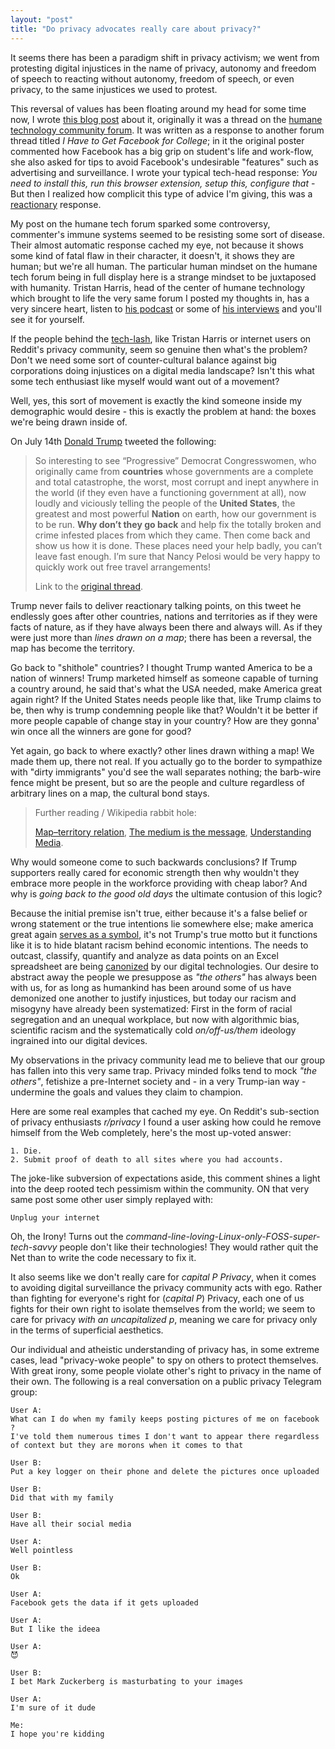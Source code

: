 ```yaml
---
layout: "post"
title: "Do privacy advocates really care about privacy?"
---
```


It seems there has been a paradigm shift in privacy activism; we went from protesting digital injustices in the name of privacy, autonomy and freedom of speech to reacting without autonomy, freedom of speech, or even privacy, to the same injustices we used to protest.

This reversal of values has been floating around my head for some time now, I wrote [this blog post][1] about it, originally it was a thread on the [humane technology community forum][2]. It was written as a response to another forum thread titled *I Have to Get Facebook for College*; in it the original poster commented how Facebook has a big grip on student's life and work-flow, she also asked for tips to avoid Facebook's undesirable "features" such as advertising and surveillance. I wrote your typical tech-head response: *You need to install this, run this browser extension, setup this, configure that* - But then I realized how complicit this type of advice I'm giving, this was a [reactionary][3] response.

[1]: https://alex-esc.github.io/posts/dont-quit-social-media-fix-social-media.html
[2]: https://community.humanetech.com/t/quitting-social-media-is-being-sold-as-the-solution-but-its-not-liberating-users-its-repressing-and-isolating-them/4208
[3]: https://en.wikipedia.org/wiki/Reactionary

My post on the humane tech forum sparked some controversy, commenter's immune systems seemed to be resisting some sort of disease. Their almost automatic response cached my eye, not because it shows some kind of fatal flaw in their character, it doesn't, it shows they are human; but we're all human. The particular human mindset on the humane tech forum being in full display here is a strange mindset to be juxtaposed with humanity. Tristan Harris, head of the center of humane technology which brought to life the very same forum I posted my thoughts in, has a very sincere heart, listen to [his podcast][4] or some of [his interviews][5] and you'll see it for yourself.

[4]: https://humanetech.com/podcast/
[5]: https://youtu.be/v0sWeLZ8PXg

If the people behind the [tech-lash][6], like Tristan Harris or internet users on Reddit's privacy community, seem so genuine then what's the problem? Don't we need some sort of counter-cultural balance against big corporations doing injustices on a digital media landscape? Isn't this what some tech enthusiast like myself would want out of a movement?

[6]: https://techcrunch.com/2018/06/17/the-techlash/


Well, yes, this sort of movement is exactly the kind someone inside my demographic would desire - this is exactly the problem at hand: the boxes we're being drawn inside of.

On July 14th [Donald Trump][7] tweeted the following:

> So interesting to see “Progressive” Democrat Congresswomen, who originally came from **countries** whose governments are a complete and total catastrophe, the worst, most corrupt and inept anywhere in the world (if they even have a functioning government at all), now loudly and viciously telling the people of the **United States**, the greatest and most powerful **Nation** on earth, how our government is to be run. **Why don’t they go back** and help fix the totally broken and crime infested places from which they came. Then come back and show us how it is done. These places need your help badly, you can’t leave fast enough. I’m sure that Nancy Pelosi would be very happy to quickly work out free travel arrangements!
> 
> Link to the [original thread][8].

[7]: https://en.wikipedia.org/wiki/Racism
[8]: https://web.archive.org/web/20190714122757/https:/twitter.com/realDonaldTrump/status/1150381394234941448


Trump never fails to deliver reactionary talking points, on this tweet he endlessly goes after other countries, nations and territories as if they were facts of nature, as if they have always been there and always will. As if they were just more than *lines drawn on a map*; there has been a reversal, the map has become the territory.

Go back to "shithole" countries? I thought Trump wanted America to be a nation of winners! Trump marketed himself as someone capable of turning a country around, he said that's what the USA needed, make America great again right? If the United States needs people like that, like Trump claims to be, then why is trump condemning people like that? Wouldn't it be better if more people capable of change stay in your country? How are they gonna' win once all the winners are gone for good? 


Yet again, go back to where exactly? other lines drawn withing a map! We made them up, there not real. If you actually go to the border to sympathize with "dirty immigrants" you'd see the wall separates nothing; the barb-wire fence might be present, but so are the people and culture regardless of arbitrary lines on a map, the cultural bond stays.

> Further reading / Wikipedia rabbit hole:
> 
> [Map–territory relation][RH-1], [The medium is the message][RH-2], [Understanding Media][RH-3].

[RH-1]: https://en.wikipedia.org/wiki/Map%E2%80%93territory_relation
[RH-2]: https://en.wikipedia.org/wiki/The_medium_is_the_message
[RH-3]: https://en.wikipedia.org/wiki/Understanding_Media

Why would someone come to such backwards conclusions? If Trump supporters really cared for economic strength then why wouldn't they embrace more people in the workforce providing with cheap labor? And why is *going back to the good old days* the ultimate contusion of this logic?

Because the initial premise isn't true, either because it's a false belief or wrong statement or the true intentions lie somewhere else; make america great again [serves as a symbol][9], it's not Trump's true motto but it functions like it is to hide blatant racism behind economic intentions. The needs to outcast, classify, quantify and analyze as data points on an Excel spreadsheet are being [canonized][10] by our digital technologies. Our desire to abstract away the people we presuppose as *"the others"* has always been with us, for as long as humankind has been around some of us have demonized one another to justify injustices, but today our racism and misogyny have already been systematized: First in the form of racial segregation and an unequal workplace, but now with algorithmic bias, scientific racism and the systematically cold *on/off-us/them* ideology ingrained into our digital devices.

[9]: https://www.youtube.com/watch?v=tzFTMRUPWPU
[10]: https://www.wordnik.com/words/canonize

My observations in the privacy community lead me to believe that our group has fallen into this very same trap. Privacy minded folks tend to mock *"the others"*, fetishize a pre-Internet society and - in a very Trump-ian way - undermine the goals and values they claim to champion.

Here are some real examples that cached my eye. On Reddit's sub-section of privacy enthusiasts *r/privacy* I found a user asking how could he remove himself from the Web completely, here's the most up-voted answer:

	1. Die.
	2. Submit proof of death to all sites where you had accounts.

The joke-like subversion of expectations aside, this comment shines a light into the deep rooted tech pessimism within the community. ON that very same post some other user simply replayed with:

	Unplug your internet

Oh, the Irony! Turns out the *command-line-loving-Linux-only-FOSS-super-tech-savvy* people don't like their technologies! They would rather quit the Net than to write the code necessary to fix it. 

It also seems like we don't really care for *capital P Privacy*, when it comes to avoiding digital surveillance the privacy community acts with ego. Rather than fighting for everyone's right for (*capital P*) Privacy, each one of us fights for their own right to isolate themselves from the world; we seem to care for privacy *with an uncapitalized p*, meaning we care for privacy only in the terms of superficial aesthetics.

Our individual and atheistic understanding of privacy has, in some extreme cases, lead "privacy-woke people" to spy on others to protect themselves. With great irony, some people violate other's right to privacy in the name of their own. The following is a real conversation on a public privacy Telegram group:

	User A:
	What can I do when my family keeps posting pictures of me on facebook ?
	I've told them numerous times I don't want to appear there regardless
	of context but they are morons when it comes to that

	User B:
	Put a key logger on their phone and delete the pictures once uploaded

	User B:
	Did that with my family

	User B:
	Have all their social media

	User A:
	Well pointless

	User B:
	Ok

	User A:
	Facebook gets the data if it gets uploaded

	User A:
	But I like the ideea

	User A:
	😈

	User B:
	I bet Mark Zuckerberg is masturbating to your images

	User A:
	I'm sure of it dude

	Me:
	I hope you're kidding


